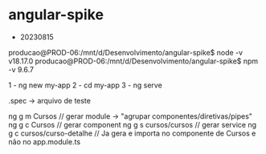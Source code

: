 # angular-spike
- 20230815

producao@PROD-06:/mnt/d/Desenvolvimento/angular-spike$ node -v
v18.17.0
producao@PROD-06:/mnt/d/Desenvolvimento/angular-spike$ npm -v
9.6.7

1 - ng new my-app
2 - cd my-app
3 - ng serve

.spec -> arquivo de teste

ng g m Cursos // gerar module -> "agrupar componentes/diretivas/pipes"
ng g c Cursos // gerar component
ng g s cursos/cursos // gerar service
ng g c cursos/curso-detalhe // Ja gera e importa no componente de Cursos e não no app.module.ts